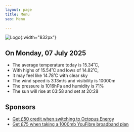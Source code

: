 ```yaml
---
layout: page
title: Menu
seo: Menu

---
```


![Logo](/images/logo.jpg){:width="832px"}

<!-- weather_marker starts -->
## On Monday, 07 July 2025

- The average temperature today is 15.34˚C,
- With highs of 15.54˚C and lows of 14.82˚C,
- It may feel like 14.78˚C with clear sky
- The wind speed is 3.13m/s and visibility is 10000m
- The pressure is 1016hPa and humidity is 71%
- The sun will rise at 03:58 and set at 20:28

<!-- weather_marker ends -->

## Sponsors

- [Get £50 credit when switching to Octopus Energy](https://bit.ly/3oD1nnS)
- [Get £75 when taking a 1000mb YouFibre broadband plan](https://aklam.io/91zWhU?)
